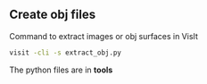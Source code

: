 

## Create obj files

Command to extract images or obj surfaces  in VisIt

```bash
visit -cli -s extract_obj.py
```
The python files are in **tools**